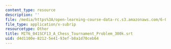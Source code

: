 ```yaml
---
content_type: resource
description: ''
file: /media/https%3A/open-learning-course-data-rc.s3.amazonaws.com/6-041sc-probabilistic-systems-analysis-and-applied-probability-fall-2013/d4d1100e82125e4193efb8a1d70ceb64_MIT6_041SCF13_A_Chess_Tournament_Problem_300k.vtt
file_type: application/x-subrip
resourcetype: Other
title: MIT6_041SCF13_A_Chess_Tournament_Problem_300k.srt
uid: d4d1100e-8212-5e41-93ef-b8a1d70ceb64
---
```

